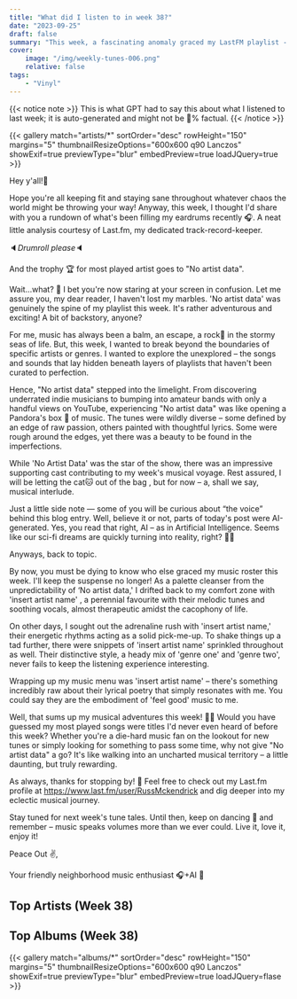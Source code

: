 ```yaml
---
title: "What did I listen to in week 38?"
date: "2023-09-25"
draft: false
summary: "This week, a fascinating anomaly graced my LastFM playlist - an enigmatic artist known as 'No artist data'. Mysteriously leading my most-played charts, this peculiar phenomenon intrigued as it turned the silence into symphonies. Join me as we explore the curious case of 'No artist data'."
cover:
    image: "/img/weekly-tunes-006.png"
    relative: false
tags:
    - "Vinyl"
---
```


{{< notice note >}}
This is what GPT had to say this about what I listened to last week; it is auto-generated and might not be 💯% factual.
{{< /notice >}}

{{< gallery match="artists/*" sortOrder="desc" rowHeight="150" margins="5" thumbnailResizeOptions="600x600 q90 Lanczos" showExif=true previewType="blur" embedPreview=true loadJQuery=true >}}

Hey y'all!🤟

Hope you're all keeping fit and staying sane throughout whatever chaos the world might be throwing your way! Anyway, this week, I thought I'd share with you a rundown of what's been filling my eardrums recently 🎧. A neat little analysis courtesy of Last.fm, my dedicated track-record-keeper. 

🔈*Drumroll please*🔈

And the trophy 🏆 for most played artist goes to "No artist data". 

Wait...what? 🧐 I bet you're now staring at your screen in confusion. Let me assure you, my dear reader, I haven't lost my marbles. 'No artist data' was genuinely the spine of my playlist this week. It's rather adventurous and exciting! A bit of backstory, anyone? 

For me, music has always been a balm, an escape, a rock🎸 in the stormy seas of life. But, this week, I wanted to break beyond the boundaries of specific artists or genres. I wanted to explore the unexplored – the songs and sounds that lay hidden beneath layers of playlists that haven't been curated to perfection.

Hence, "No artist data" stepped into the limelight. From discovering underrated indie musicians to bumping into amateur bands with only a handful views on YouTube, experiencing "No artist data" was like opening a Pandora's box 🎁 of music. The tunes were wildly diverse – some defined by an edge of raw passion, others painted with thoughtful lyrics. Some were rough around the edges, yet there was a beauty to be found in the imperfections.

While 'No Artist Data' was the star of the show, there was an impressive supporting cast contributing to my week's musical voyage. Rest assured, I will be letting the cat🐱 out of the bag , but for now – a, shall we say, musical interlude. 

Just a little side note — some of you will be curious about “the voice” behind this blog entry. Well, believe it or not, parts of today's post were AI-generated. Yes, you read that right, AI – as in Artificial Intelligence. Seems like our sci-fi dreams are quickly turning into reality, right? 💫🤯

Anyways, back to topic. 

By now, you must be dying to know who else graced my music roster this week. I'll keep the suspense no longer! As a palette cleanser from the unpredictability of ‘No artist data,' I drifted back to my comfort zone with 'insert artist name' , a perennial favourite with their melodic tunes and soothing vocals, almost therapeutic amidst the cacophony of life. 

On other days, I sought out the adrenaline rush with 'insert artist name,' their energetic rhythms acting as a solid pick-me-up. To shake things up a tad further, there were snippets of 'insert artist name' sprinkled throughout as well. Their distinctive style, a heady mix of 'genre one' and 'genre two', never fails to keep the listening experience interesting. 

Wrapping up my music menu was 'insert artist name' – there's something incredibly raw about their lyrical poetry that simply resonates with me. You could say they are the embodiment of 'feel good' music to me.

Well, that sums up my musical adventures this week! 🎼🎵 Would you have guessed my most played songs were titles I'd never even heard of before this week? Whether you're a die-hard music fan on the lookout for new tunes or simply looking for something to pass some time, why not give "No artist data" a go? It's like walking into an uncharted musical territory – a little daunting, but truly rewarding. 

As always, thanks for stopping by! 🙌 Feel free to check out my Last.fm profile at https://www.last.fm/user/RussMckendrick and dig deeper into my eclectic musical journey.

Stay tuned for next week's tune tales. Until then, keep on dancing 💃 and remember – music speaks volumes more than we ever could. Live it, love it, enjoy it! 

Peace Out ✌️,

Your friendly neighborhood music enthusiast 🎧+AI 🤖

## Top Artists (Week 38)



## Top Albums (Week 38)



{{< gallery match="albums/*" sortOrder="desc" rowHeight="150" margins="5" thumbnailResizeOptions="600x600 q90 Lanczos" showExif=true previewType="blur" embedPreview=true loadJQuery=flase >}}
